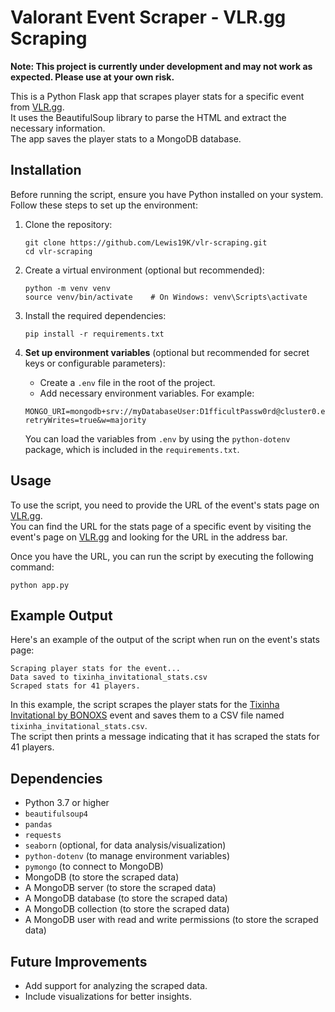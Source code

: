 # Valorant Event Scraper - VLR.gg Scraping

**Note: This project is currently under development and may not work as expected. Please use at your own risk.**

This is a Python Flask app that scrapes player stats for a specific event from [VLR.gg](https://vlr.gg).  
It uses the BeautifulSoup library to parse the HTML and extract the necessary information.  
The app saves the player stats to a MongoDB database.

## Installation

Before running the script, ensure you have Python installed on your system.  
Follow these steps to set up the environment:

1. Clone the repository:

   ```
   git clone https://github.com/Lewis19K/vlr-scraping.git
   cd vlr-scraping
   ```

2. Create a virtual environment (optional but recommended):

   ```
   python -m venv venv
   source venv/bin/activate    # On Windows: venv\Scripts\activate
   ```

3. Install the required dependencies:

   ```
   pip install -r requirements.txt
   ```

4. **Set up environment variables** (optional but recommended for secret keys or configurable parameters):
   - Create a `.env` file in the root of the project.
   - Add necessary environment variables. For example:

   ```
   MONGO_URI=mongodb+srv://myDatabaseUser:D1fficultPassw0rd@cluster0.example.mongodb.net/?retryWrites=true&w=majority
   ```

   You can load the variables from `.env` by using the `python-dotenv` package, which is included in the `requirements.txt`.

## Usage

To use the script, you need to provide the URL of the event's stats page on [VLR.gg](https://vlr.gg).  
You can find the URL for the stats page of a specific event by visiting the event's page on [VLR.gg](https://vlr.gg) and looking for the URL in the address bar.

Once you have the URL, you can run the script by executing the following command:

```
python app.py
```

## Example Output

Here's an example of the output of the script when run on the event's stats page:

```
Scraping player stats for the event...
Data saved to tixinha_invitational_stats.csv
Scraped stats for 41 players.
```

In this example, the script scrapes the player stats for the [Tixinha Invitational by BONOXS](https://www.vlr.gg/event/2278/tixinha-invitational-by-bonoxs) event and saves them to a CSV file named `tixinha_invitational_stats.csv`.  
The script then prints a message indicating that it has scraped the stats for 41 players.

## Dependencies

- Python 3.7 or higher
- `beautifulsoup4`
- `pandas`
- `requests`
- `seaborn` (optional, for data analysis/visualization)
- `python-dotenv` (to manage environment variables)
- `pymongo` (to connect to MongoDB)
- MongoDB (to store the scraped data)
- A MongoDB server (to store the scraped data)
- A MongoDB database (to store the scraped data)
- A MongoDB collection (to store the scraped data)
- A MongoDB user with read and write permissions (to store the scraped data)

## Future Improvements

- Add support for analyzing the scraped data.
- Include visualizations for better insights.
